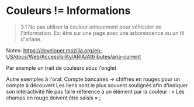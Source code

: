 <!-- .slide: class="with-code-bg-dark" -->

# Couleurs != Informations

> 3.1 Ne pas utiliser la couleur uniquement pour véhiculer de l'information. Ex: être sur une page avec une arborescence ou un fil d'ariane.

Notes: 
https://developer.mozilla.org/en-US/docs/Web/Accessibility/ARIA/Attributes/aria-current

Par exemple un trait de couleurs sous l'onglet

Autre exemples à l'oral: 
Compte bancaires -> chiffres en rouges pour un compte à découvert
Les liens sont le plus souvent soulignés afin d'indiquer son interactivité
Ne pas faire référence à un élément par la couleur : « Les champs en rouge doivent être saisis » ;
